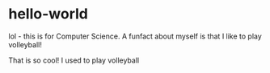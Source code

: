 # hello-world
lol - this is for Computer Science.
A funfact about myself is that I like to play volleyball!

That is so cool! I used to play volleyball
